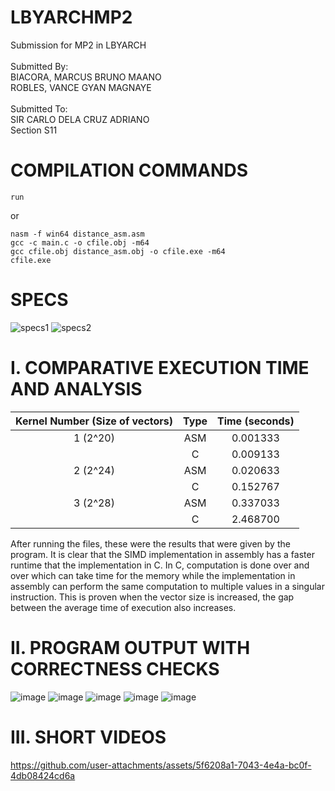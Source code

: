 # LBYARCHMP2
Submission for MP2 in LBYARCH
<br>
<br>
Submitted By:
<br>
BIACORA, MARCUS BRUNO MAANO
<br>
ROBLES, VANCE GYAN MAGNAYE
<br>
<br>
Submitted To:
<br>
SIR CARLO DELA CRUZ ADRIANO
<br>
Section S11

# COMPILATION COMMANDS
```
run
```
or

```
nasm -f win64 distance_asm.asm
gcc -c main.c -o cfile.obj -m64
gcc cfile.obj distance_asm.obj -o cfile.exe -m64
cfile.exe
```
# SPECS
![specs1](https://github.com/user-attachments/assets/c60febc4-f7e9-4469-982a-16c3691c93fe)
![specs2](https://github.com/user-attachments/assets/99c7bfe7-821f-4f2c-8e1b-62fb69441895)

# I. COMPARATIVE EXECUTION TIME AND ANALYSIS
| Kernel Number (Size of vectors) | Type  |  Time (seconds)  |
|:-------------:|:-----:|:----------------:|
| 1 (2^20)      | ASM   | 0.001333 |
|               | C     | 0.009133 |
| 2 (2^24)      | ASM   | 0.020633 |
|               | C     | 0.152767 |
| 3 (2^28)      | ASM   | 0.337033 |
|               | C     | 2.468700 |

After running the files, these were the results that were given by the program. It is clear that the SIMD implementation in assembly has a faster runtime that the implementation in C. In C, computation is done over and over which can take time for the memory while the implementation in assembly can perform the same computation to multiple values in a singular instruction. This is proven when the vector size is increased, the gap between the average time of execution also increases. 

# II. PROGRAM OUTPUT WITH CORRECTNESS CHECKS
![image](https://github.com/user-attachments/assets/aa4cb38b-bb3b-49e6-92d3-18fecb8d3d1c)
![image](https://github.com/user-attachments/assets/9e2f8caa-9a47-41f7-b596-7fe9df774bc8)
![image](https://github.com/user-attachments/assets/2e849d6c-29e2-4419-808a-604a543adc26)
![image](https://github.com/user-attachments/assets/a5280692-fe1a-4fae-94b8-e51405ed8ec6)
![image](https://github.com/user-attachments/assets/c6ff8586-dd3a-4edb-a62b-756c6c687375)

# III. SHORT VIDEOS
https://github.com/user-attachments/assets/5f6208a1-7043-4e4a-bc0f-4db08424cd6a


